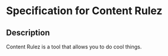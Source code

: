 # Specification for Content Rulez

## Description

Content Rulez is a tool that allows you to do cool things.


